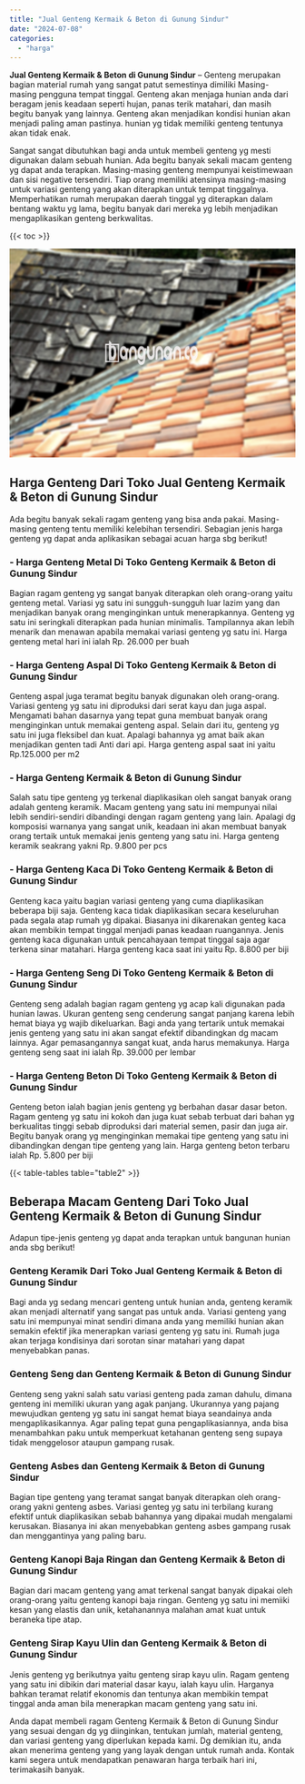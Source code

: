 ```yaml
---
title: "Jual Genteng Kermaik & Beton di Gunung Sindur"
date: "2024-07-08"
categories: 
  - "harga"
---
```


**Jual Genteng Kermaik & Beton di Gunung Sindur** – Genteng merupakan bagian material rumah yang sangat patut semestinya dimiliki Masing-masing pengguna tempat tinggal. Genteng akan menjaga hunian anda dari beragam jenis keadaan seperti hujan, panas terik matahari, dan masih begitu banyak yang lainnya. Genteng akan menjadikan kondisi hunian akan menjadi paling aman pastinya. hunian yg tidak memiliki genteng tentunya akan tidak enak.

Sangat sangat dibutuhkan bagi anda untuk membeli genteng yg mesti digunakan dalam sebuah hunian. Ada begitu banyak sekali macam genteng yg dapat anda terapkan. Masing-masing genteng mempunyai keistimewaan dan sisi negative tersendiri. Tiap orang memiliki atensinya masing-masing untuk variasi genteng yang akan diterapkan untuk tempat tinggalnya. Memperhatikan rumah merupakan daerah tinggal yg diterapkan dalam bentang waktu yg lama, begitu banyak dari mereka yg lebih menjadikan mengaplikasikan genteng berkwalitas.

{{< toc >}}

![Jual Genteng Kermaik & Beton di Gunung Sindur](/images/genteng-minimalis-murah26.png)

## Harga Genteng Dari Toko Jual Genteng Kermaik & Beton di Gunung Sindur

Ada begitu banyak sekali ragam genteng yang bisa anda pakai. Masing-masing genteng tentu memiliki kelebihan tersendiri. Sebagian jenis harga genteng yg dapat anda aplikasikan sebagai acuan harga sbg berikut!

### \- Harga Genteng Metal Di Toko Genteng Kermaik & Beton di Gunung Sindur

Bagian ragam genteng yg sangat banyak diterapkan oleh orang-orang yaitu genteng metal. Variasi yg satu ini sungguh-sungguh luar lazim yang dan menjadikan banyak orang menginginkan untuk menerapkannya. Genteng yg satu ini seringkali diterapkan pada hunian minimalis. Tampilannya akan lebih menarik dan menawan apabila memakai variasi genteng yg satu ini. Harga genteng metal hari ini ialah Rp. 26.000 per buah

### \- Harga Genteng Aspal Di Toko Genteng Kermaik & Beton di Gunung Sindur

Genteng aspal juga teramat begitu banyak digunakan oleh orang-orang. Variasi genteng yg satu ini diproduksi dari serat kayu dan juga aspal. Mengamati bahan dasarnya yang tepat guna membuat banyak orang menginginkan untuk memakai genteng aspal. Selain dari itu, genteng yg satu ini juga fleksibel dan kuat. Apalagi bahannya yg amat baik akan menjadikan genten tadi Anti dari api. Harga genteng aspal saat ini yaitu Rp.125.000 per m2

### \- Harga Genteng Kermaik & Beton di Gunung Sindur

Salah satu tipe genteng yg terkenal diaplikasikan oleh sangat banyak orang adalah genteng keramik. Macam genteng yang satu ini mempunyai nilai lebih sendiri-sendiri dibandingi dengan ragam genteng yang lain. Apalagi dg komposisi warnanya yang sangat unik, keadaan ini akan membuat banyak orang tertaik untuk memakai jenis genteng yang satu ini. Harga genteng keramik seakrang yakni Rp. 9.800 per pcs

### \- Harga Genteng Kaca Di Toko Genteng Kermaik & Beton di Gunung Sindur

Genteng kaca yaitu bagian variasi genteng yang cuma diaplikasikan beberapa biji saja. Genteng kaca tidak diaplikasikan secara keseluruhan pada segala atap rumah yg dipakai. Biasanya ini dikarenakan genteg kaca akan membikin tempat tinggal menjadi panas keadaan ruangannya. Jenis genteng kaca digunakan untuk pencahayaan tempat tinggal saja agar terkena sinar matahari. Harga genteng kaca saat ini yaitu Rp. 8.800 per biji

### \- Harga Genteng Seng Di Toko Genteng Kermaik & Beton di Gunung Sindur

Genteng seng adalah bagian ragam genteng yg acap kali digunakan pada hunian lawas. Ukuran genteng seng cenderung sangat panjang karena lebih hemat biaya yg wajib dikeluarkan. Bagi anda yang tertarik untuk memakai jenis genteng yang satu ini akan sangat efektif dibandingkan dg macam lainnya. Agar pemasangannya sangat kuat, anda harus memakunya. Harga genteng seng saat ini ialah Rp. 39.000 per lembar

### \- Harga Genteng Beton Di Toko Genteng Kermaik & Beton di Gunung Sindur

Genteng beton ialah bagian jenis genteng yg berbahan dasar dasar beton. Ragam genteng yg satu ini kokoh dan juga kuat sebab terbuat dari bahan yg berkualitas tinggi sebab diproduksi dari material semen, pasir dan juga air. Begitu banyak orang yg menginginkan memakai tipe genteng yang satu ini dibandingkan dengan tipe genteng yang lain. Harga genteng beton terbaru ialah Rp. 5.800 per biji

{{< table-tables table="table2" >}}

## Beberapa Macam Genteng Dari Toko Jual Genteng Kermaik & Beton di Gunung Sindur

Adapun tipe-jenis genteng yg dapat anda terapkan untuk bangunan hunian anda sbg berikut!

### Genteng Keramik Dari Toko Jual Genteng Kermaik & Beton di Gunung Sindur

Bagi anda yg sedang mencari genteng untuk hunian anda, genteng keramik akan menjadi alternatif yang sangat pas untuk anda. Variasi genteng yang satu ini mempunyai minat sendiri dimana anda yang memiliki hunian akan semakin efektif jika menerapkan variasi genteng yg satu ini. Rumah juga akan terjaga kondisinya dari sorotan sinar matahari yang dapat menyebabkan panas.

### Genteng Seng dan Genteng Kermaik & Beton di Gunung Sindur

Genteng seng yakni salah satu variasi genteng pada zaman dahulu, dimana genteng ini memiliki ukuran yang agak panjang. Ukurannya yang pajang mewujudkan genteng yg satu ini sangat hemat biaya seandainya anda mengaplikasikannya. Agar paling tepat guna pengaplikasiannya, anda bisa menambahkan paku untuk memperkuat ketahanan genteng seng supaya tidak menggelosor ataupun gampang rusak.

### Genteng Asbes dan Genteng Kermaik & Beton di Gunung Sindur

Bagian tipe genteng yang teramat sangat banyak diterapkan oleh orang-orang yakni genteng asbes. Variasi genteg yg satu ini terbilang kurang efektif untuk diaplikasikan sebab bahannya yang dipakai mudah mengalami kerusakan. Biasanya ini akan menyebabkan genteng asbes gampang rusak dan menggantinya yang paling baru.

### Genteng Kanopi Baja Ringan dan Genteng Kermaik & Beton di Gunung Sindur

Bagian dari macam genteng yang amat terkenal sangat banyak dipakai oleh orang-orang yaitu genteng kanopi baja ringan. Genteng yg satu ini memiiki kesan yang elastis dan unik, ketahanannya malahan amat kuat untuk beraneka tipe atap.

### Genteng Sirap Kayu Ulin dan Genteng Kermaik & Beton di Gunung Sindur

Jenis genteng yg berikutnya yaitu genteng sirap kayu ulin. Ragam genteng yang satu ini dibikin dari material dasar kayu, ialah kayu ulin. Harganya bahkan teramat relatif ekonomis dan tentunya akan membikin tempat tinggal anda aman bila menerapkan macam genteng yang satu ini.

Anda dapat membeli ragam Genteng Kermaik & Beton di Gunung Sindur yang sesuai dengan dg yg diinginkan, tentukan jumlah, material genteng, dan variasi genteng yang diperlukan kepada kami. Dg demikian itu, anda akan menerima genteng yang yang layak dengan untuk rumah anda. Kontak kami segera untuk mendapatkan penawaran harga terbaik hari ini, terimakasih banyak.
